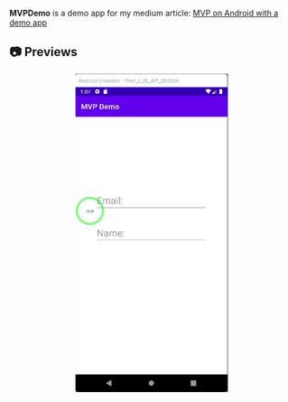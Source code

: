 **MVPDemo** is a demo app for my medium article: [MVP on Android with a demo app](https://medium.com/@mahdiporkar2002/mvp-on-android-with-a-demo-app-eb497efea649)

## 📷 Previews
<p align="center">
<img src="preview/preview.gif"alt="drawing" width="270px" />

</p>




